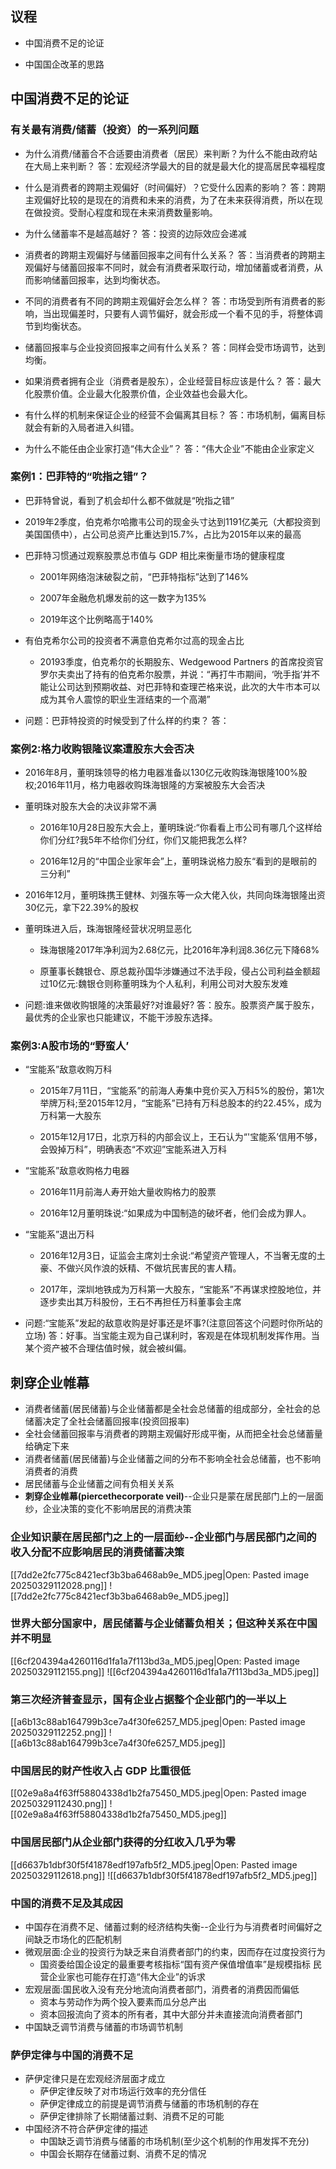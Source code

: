 ## 议程

- 中国消费不足的论证
    
- 中国国企改革的思路
    

## 中国消费不足的论证

### 有关最有消费/储蓄（投资）的一系列问题

- 为什么消费/储蓄合不合适要由消费者（居民）来判断？为什么不能由政府站在大局上来判断？ 答：宏观经济学最大的目的就是最大化的提高居民幸福程度
    
- 什么是消费者的跨期主观偏好（时间偏好）？它受什么因素的影响？ 答：跨期主观偏好比较的是现在的消费和未来的消费，为了在未来获得消费，所以在现在做投资。受耐心程度和现在未来消费数量影响。
    
- 为什么储蓄率不是越高越好？ 答：投资的边际效应会递减
    
- 消费者的跨期主观偏好与储蓄回报率之间有什么关系？ 答：当消费者的跨期主观偏好与储蓄回报率不同时，就会有消费者采取行动，增加储蓄或者消费，从而影响储蓄回报率，达到均衡状态。
    
- 不同的消费者有不同的跨期主观偏好会怎么样？ 答：市场受到所有消费者的影响，当出现偏差时，只要有人调节偏好，就会形成一个看不见的手，将整体调节到均衡状态。
    
- 储蓄回报率与企业投资回报率之间有什么关系？ 答：同样会受市场调节，达到均衡。
    
- 如果消费者拥有企业（消费者是股东），企业经营目标应该是什么？ 答：最大化股票价值。企业最大化股票价值，企业效益也会最大化。
    
- 有什么样的机制来保证企业的经营不会偏离其目标？ 答：市场机制，偏离目标就会有新的入局者进入纠错。
    
- 为什么不能任由企业家打造“伟大企业”？ 答：“伟大企业”不能由企业家定义
    

### 案例1：巴菲特的“吮指之错”？

- 巴菲特曾说，看到了机会却什么都不做就是“吮指之错”
    
- 2019年2季度，伯克希尔哈撒韦公司的现金头寸达到1191亿美元（大都投资到美国国债中），占公司总资产比重达到15.7%，占比为2015年以来的最高
    
- 巴菲特习惯通过观察股票总市值与 GDP 相比来衡量市场的健康程度
    
    - 2001年网络泡沫破裂之前，“巴菲特指标”达到了146%
        
    - 2007年金融危机爆发前的这一数字为135%
        
    - 2019年这个比例略高于140%
        
- 有伯克希尔公司的投资者不满意伯克希尔过高的现金占比
    
    - 20193季度，伯克希尔的长期股东、Wedgewood Partners 的首席投资官罗尔夫卖出了持有的伯克希尔股票，并说：“再打牛市期间，‘吮手指’并不能让公司达到预期收益、对巴菲特和查理芒格来说，此次的大牛市本可以成为其令人震惊的职业生涯结束的一个高潮”
        
- 问题：巴菲特投资的时候受到了什么样的约束？ 答：
    

### 案例2:格力收购银隆议案遭股东大会否决

- 2016年8月，董明珠领导的格力电器准备以130亿元收购珠海银隆100%股权;2016年11月，格力电器收购珠海银隆的方案被股东大会否决
    
- 董明珠对股东大会的决议非常不满
    
    - 2016年10月28日股东大会上，董明珠说:“你看看上市公司有哪几个这样给你们分红?我5年不给你们分红，你们又能把我怎么样?
        
    - 2016年12月的“中国企业家年会”上，董明珠说格力股东“看到的是眼前的三分利”
        
- 2016年12月，董明珠携王健林、刘强东等一众大佬入伙，共同向珠海银隆出资30亿元，拿下22.39%的股权
    
- 董明珠进入后，珠海银隆经营状况明显恶化
    
    - 珠海银隆2017年净利润为2.68亿元，比2016年净利润8.36亿元下降68%
        
    - 原董事长魏银仓、原总裁孙国华涉嫌通过不法手段，侵占公司利益金额超过10亿元:魏银仓则称董明珠为个人私利，利用公司对大股东发难
        
- 问题:谁来做收购银隆的决策最好?对谁最好? 答：股东。股票资产属于股东，最优秀的企业家也只能建议，不能干涉股东选择。
    

### 案例3:A股市场的“野蛮人’

- “宝能系”敌意收购万科
    
    - 2015年7月11日，“宝能系”的前海人寿集中竞价买入万科5%的股份，第1次举牌万科;至2015年12月，“宝能系”已持有万科总股本的约22.45%，成为万科第一大股东
        
    - 2015年12月17日，北京万科的内部会议上，王石认为“'宝能系’信用不够，会毁掉万科”，明确表态“不欢迎”宝能系进入万科
        
- “宝能系”敌意收购格力电器
    
    - 2016年11月前海人寿开始大量收购格力的股票
        
    - 2016年12月董明珠说:“如果成为中国制造的破坏者，他们会成为罪人。
        
- “宝能系”退出万科
    
    - 2016年12月3日，证监会主席刘士余说:“希望资产管理人，不当奢无度的土豪、不做兴风作浪的妖精、不做坑民害民的害人精。
        
    - 2017年，深圳地铁成为万科第一大股东，“宝能系”不再谋求控股地位，并逐步卖出其万科股份，王石不再担任万科董事会主席
        
- 问题:“宝能系”发起的敌意收购是好事还是坏事?(注意回答这个问题时你所站的立场) 答：好事。当宝能主观为自己谋利时，客观是在体现机制发挥作用。当某个资产被不合理估值时候，就会被纠偏。
    

## 刺穿企业帷幕

- 消费者储蓄(居民储蓄)与企业储蓄都是全社会总储蓄的组成部分，全社会的总储蓄决定了全社会储蓄回报率(投资回报率)
- 全社会储蓄回报率与消费者的跨期主观偏好形成平衡，从而把全社会总储蓄量给确定下来
- 消费者储蓄(居民储蓄)与企业储蓄之间的分布不影响全社会总储蓄，也不影响消费者的消费
- 居民储蓄与企业储蓄之间有负相关关系
- **刺穿企业帷幕(piercethecorporate veil)**--企业只是蒙在居民部门上的一层面纱，企业决策的变化不影响居民的消费决策

### 企业知识蒙在居民部门之上的一层面纱--企业部门与居民部门之间的收入分配不应影响居民的消费储蓄决策

[[7dd2e2fc775c8421ecf3b3ba6468ab9e_MD5.jpeg|Open: Pasted image 20250329112028.png]]
![[7dd2e2fc775c8421ecf3b3ba6468ab9e_MD5.jpeg]]

### 世界大部分国家中，居民储蓄与企业储蓄负相关；但这种关系在中国并不明显

[[6cf204394a4260116d1fa1a7f113bd3a_MD5.jpeg|Open: Pasted image 20250329112155.png]]
![[6cf204394a4260116d1fa1a7f113bd3a_MD5.jpeg]]

### 第三次经济普查显示，国有企业占据整个企业部门的一半以上

[[a6b13c88ab164799b3ce7a4f30fe6257_MD5.jpeg|Open: Pasted image 20250329112252.png]]
![[a6b13c88ab164799b3ce7a4f30fe6257_MD5.jpeg]]

### 中国居民的财产性收入占 GDP 比重很低

[[02e9a8a4f63ff58804338d1b2fa75450_MD5.jpeg|Open: Pasted image 20250329112430.png]]
![[02e9a8a4f63ff58804338d1b2fa75450_MD5.jpeg]]

### 中国居民部门从企业部门获得的分红收入几乎为零

[[d6637b1dbf30f5f41878edf197afb5f2_MD5.jpeg|Open: Pasted image 20250329112618.png]]
![[d6637b1dbf30f5f41878edf197afb5f2_MD5.jpeg]]

### 中国的消费不足及其成因

- 中国存在消费不足、储蓄过剩的经济结构失衡--企业行为与消费者时间偏好之间缺乏市场化的匹配机制
- 微观层面:企业的投资行为缺乏来自消费者部门的约束，因而存在过度投资行为
	- 国资委给国企设定的最重要考核指标“国有资产保值增值率”是规模指标
	民营企业家也可能存在打造“伟大企业”的诉求
- 宏观层面:国民收入没有充分地流向消费者部门，消费者的消费因而偏低
	- 资本与劳动作为两个投入要素而瓜分总产出
	- 资本回报流向了资本的所有者，其中大部分并未直接流向消费者部门
- 中国缺乏调节消费与储蓄的市场调节机制

### 萨伊定律与中国的消费不足

- 萨伊定律只是在宏观经济层面才成立
	- 萨伊定律反映了对市场运行效率的充分信任
	- 萨伊定律成立的前提是调节消费与储蓄的市场机制的存在
	- 萨伊定律排除了长期储蓄过剩、消费不足的可能
- 中国经济不符合萨伊定律的描述
	- 中国缺乏调节消费与储蓄的市场机制(至少这个机制的作用发挥不充分)
	- 中国会长期存在储蓄过剩、消费不足的情况
